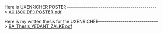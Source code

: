Here is UXENRICHER POSTER ---------------------------------------------> [A0 (300 DPI) POSTER.pdf](https://github.com/user-attachments/files/19387572/A0.300.DPI.POSTER.pdf)

Here is my written thesis for the UXENRICHER------------------------------> [BA_Thesis_VEDANT_ZALKE.pdf](https://github.com/user-attachments/files/19387574/BA_Thesis_VEDANT_ZALKE.pdf)
